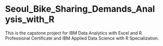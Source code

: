 # Seoul_Bike_Sharing_Demands_Analysis_with_R
This is the capstone project for IBM Data Analytics with Excel and R Professional Certificate and IBM Applied Data Science with R Specialization.

